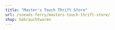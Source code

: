 ```yaml
---
title: "Master's Touch Thrift Store"
url: /sneads-ferry/masters-touch-thrift-store/
shop: Gebrauchtwaren
---
```

